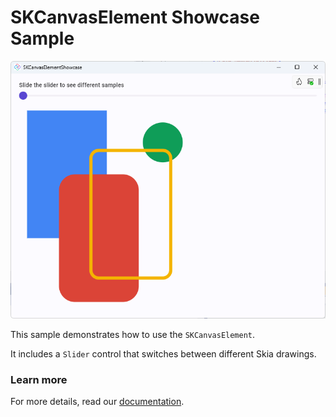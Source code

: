 # SKCanvasElement Showcase Sample

![SKCanvasElementShowcase screenshot](./doc/assets/screenshot.png)

This sample demonstrates how to use the `SKCanvasElement`.

It includes a `Slider` control that switches between different Skia drawings.

### Learn more
For more details, read our [documentation](https://aka.platform.uno/skcanvaselement).
